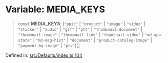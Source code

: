 # Variable: MEDIA\_KEYS

> `const` **MEDIA\_KEYS**: (`"ppic"` \| `"product"` \| `"image"` \| `"video"` \| `"sticker"` \| `"audio"` \| `"gif"` \| `"ptt"` \| `"thumbnail-document"` \| `"thumbnail-image"` \| `"thumbnail-link"` \| `"thumbnail-video"` \| `"md-app-state"` \| `"md-msg-hist"` \| `"document"` \| `"product-catalog-image"` \| `"payment-bg-image"` \| `"ptv"`)[]

Defined in: [src/Defaults/index.ts:104](https://github.com/Fokusdotid/Baileys/blob/e5a24e138f3b69cf124e0406999e537d5c9a6c18/src/Defaults/index.ts#L104)
